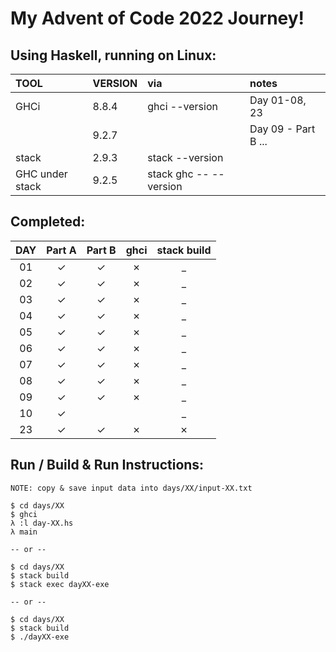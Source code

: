 # My Advent of Code 2022 Journey!

## Using Haskell, running on Linux:

| TOOL            | VERSION | via                    | notes               |
| :---            | :------ | :--                    | :----               |
| GHCi            | 8.8.4   | ghci --version         | Day 01-08, 23       |
|                 | 9.2.7   |                        | Day 09 - Part B ... |
| stack           | 2.9.3   | stack --version        |                     |
| GHC under stack | 9.2.5   | stack ghc -- --version |                     |

## Completed: 

| DAY   | Part A  | Part B  | ghci    | stack build |
| :---: | :---:   | :---:   | :--:    | :---:       |
| 01    | &check; | &check; | &cross; | _           |
| 02    | &check; | &check; | &cross; | _           |
| 03    | &check; | &check; | &cross; | _           |
| 04    | &check; | &check; | &cross; | _           |
| 05    | &check; | &check; | &cross; | _           |
| 06    | &check; | &check; | &cross; | _           |
| 07    | &check; | &check; | &cross; | _           |
| 08    | &check; | &check; | &cross; | _           |
| 09    | &check; | &check; | &cross; | _           |
| 10    | &check; |         |         | _           |
| 23    | &check; | &check; | &cross; | &cross;     |

## Run / Build & Run Instructions:

```text
NOTE: copy & save input data into days/XX/input-XX.txt

$ cd days/XX
$ ghci
λ :l day-XX.hs
λ main

-- or --

$ cd days/XX
$ stack build
$ stack exec dayXX-exe

-- or --

$ cd days/XX
$ stack build
$ ./dayXX-exe
```
